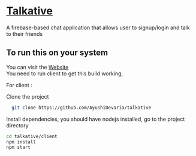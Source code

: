 # [Talkative]()

A firebase-based chat application that allows user to signup/login and talk to their friends

## To run this on your system 
You can visit the [Website]() <br>
You need to run client to get this build working, 

For client : 

Clone the project

```bash
  git clone https://github.com/AyushiDevaria/talkative
```

Install dependencies, you should have nodejs installed, go to the project directory

```bash
cd talkative/client
npm install
npm start
```
